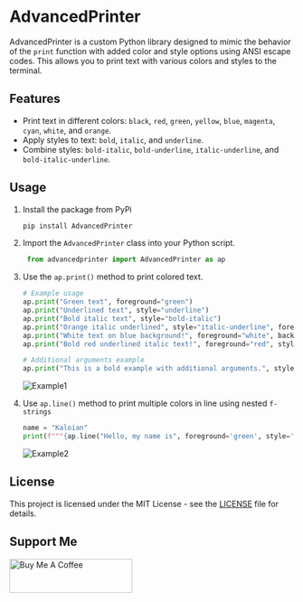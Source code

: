 # AdvancedPrinter

AdvancedPrinter is a custom Python library designed to mimic the behavior of the `print` function with added color and style options using ANSI escape codes. This allows you to print text with various colors and styles to the terminal.

## Features

- Print text in different colors: `black`, `red`, `green`, `yellow`, `blue`, `magenta`, `cyan`, `white`, and `orange`.
- Apply styles to text: `bold`, `italic`, and `underline`.
- Combine styles: `bold-italic`, `bold-underline`, `italic-underline`, and `bold-italic-underline`.

## Usage

1. Install the package from PyPi
   ```bash
   pip install AdvancedPrinter
   ```
2. Import the `AdvancedPrinter` class into your Python script.
   
   ```python
    from advancedprinter import AdvancedPrinter as ap
   ```

3. Use the `ap.print()` method to print colored text.

   ```python
   # Example usage
   ap.print("Green text", foreground="green")
   ap.print("Underlined text", style="underline")
   ap.print("Bold italic text", style="bold-italic")
   ap.print("Orange italic underlined", style="italic-underline", foreground='orange')
   ap.print("White text on blue background!", foreground="white", background="blue")
   ap.print("Bold red underlined italic text!", foreground="red", style="bold-italic-underline")
   
   # Additional arguments example
   ap.print("This is a bold example with additional arguments.", style="bold", end="***")
   ```
   ![Example1](https://i.imgur.com/sLSRK2N.png)

4. Use `ap.line()` method to print multiple colors in line using nested `f-strings`

   ```python
   name = "Kaloian"
   print(f"""{ap.line("Hello, my name is", foreground='green', style='bold')} {ap.line(f"{name}", foreground='blue')} {ap.line("and I'm", foreground='white')} {ap.line("28", foreground='red')} {ap.line('years old!', foreground='magenta')}""", end='***')
   ```
   ![Example2](https://i.imgur.com/E7lAGM6.png)

## License

This project is licensed under the MIT License - see the [LICENSE](LICENSE) file for details.

## Support Me
<div>
<a href="https://www.buymeacoffee.com/kbkozlev" target="_blank"><img src="https://cdn.buymeacoffee.com/buttons/v2/default-yellow.png" alt="Buy Me A Coffee" style="height: 60px !important;width: 217px !important;" ></a>
</div>